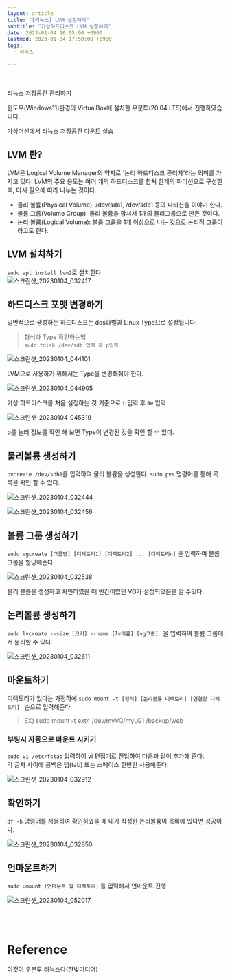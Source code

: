 ```yaml
---
layout: article
title: "[리눅스] LVM 설정하기"
subtitle: "가상하드디스크 LVM 설정하기"
date: 2023-01-04 16:05:00 +0900
lastmod: 2023-01-04 17:50:00 +0900
tags: 
  - 리눅스

---
```

<br><br>
리눅스 저장공간 관리하기

<!--more-->  
윈도우(Windows11)환경의 VirtualBox에 설치한 우분투(20.04 LTS)에서 진행하였습니다.<br/>


가상머신에서 리눅스 저장공간 마운트 실습<br/>

## LVM 란?
LVM은 Logical Volume Manager의 약자로 '논리 하드디스크 관리자'라는 의미를 가지고 있다. LVM의 주요 용도는 여러 개의 하드디스크를 합쳐 한개의 파티션으로 구성한 후, 다시 필요에 따라 나누는 것이다.<br/>

- 물리 볼륨(Physical Volume): /dev/sda1, /dev/sdb1 등의 파티션을 이야기 한다.<br/>
- 볼륨 그룹(Volume Group): 물리 볼륨을 합쳐서 1개의 물리그룹으로 만든 것이다.<br/>
- 논리 볼륨(Logical Volume): 볼륨 그룹을 1개 이상으로 나눈 것으로 논리적 그룹이라고도 한다.<br/>

## LVM 설치하기

`sudo apt install lvm2`로 설치한다.<br/>
![스크린샷_20230104_032417](https://user-images.githubusercontent.com/99805929/210505766-684fea9d-2d10-4013-aad8-fbd9282a3ac5.png)<br/>

## 하드디스크 포맷 변경하기

일반적으로 생성하는 하드디스크는 dos라벨과 Linux Type으로 설정됩니다.<br/>

> 형식과 Type 확인하는법<br/>
`sudo fdisk /dev/sdb 입력 후 p입력`

![스크린샷_20230104_044101](https://user-images.githubusercontent.com/99805929/210507397-eaa1d4a2-6c36-47f7-9fd6-e7dcea32823b.png)<br/>

LVM으로 사용하기 위해서는 Type을 변경해줘야 한다.<br/>

![스크린샷_20230104_044905](https://user-images.githubusercontent.com/99805929/210507946-8420614c-9ffe-4f6d-bdca-3423e9548536.png)<br/>

가상 하드디스크를 처음 설정하는 것 기준으로 `t` 입력 후 `8e` 입력<br/>

![스크린샷_20230104_045319](https://user-images.githubusercontent.com/99805929/210508603-ba4b0e5c-0d64-4665-b09d-8996533a724f.png)

p를 눌러 정보를 확인 해 보면 Type이 변경된 것을 확인 할 수 있다.<br/>

## 물리볼륨 생성하기

`pvcreate /dev/sdb1`를 입력하여 물리 볼륨을 생성한다. `sudo pvs` 명령어를 통해 목록을 확인 할 수 있다.<br/>

![스크린샷_20230104_032444](https://user-images.githubusercontent.com/99805929/210509332-a7efa5e2-f8e1-4f87-8c13-ce1128a0d69f.png)<br/>

![스크린샷_20230104_032456](https://user-images.githubusercontent.com/99805929/210509596-ae340685-fb4c-4a9c-a10e-3bdafc78c81f.png)<br/>

## 볼륨 그룹 생성하기
`sudo vgcreate [그룹명] [디렉토리1] [디렉토리2] ... [디렉토리n]` 을 입력하여 볼륨그룹을 할당해준다.<br/>

![스크린샷_20230104_032538](https://user-images.githubusercontent.com/99805929/210510066-49a52736-229c-4840-a256-f3f1b056dfc4.png)<br/>

물리 볼륨을 생성하고 확인하였을 때 빈칸이였던 VG가 설정되었음을 알 수있다.<br/>

## 논리볼륨 생성하기
`sudo lvcreate --size [크기] --name [lv이름] [vg그룹] ` 을 입력하여 볼륨 그룹에서 분리할 수 있다.<br/>

![스크린샷_20230104_032611](https://user-images.githubusercontent.com/99805929/210510938-e250c635-3b49-4dce-bd58-90a1db58d591.png)<br/>

## 마운트하기
디렉토리가 있다는 가정하에 `sudo mount -t [형식] [논리볼륨 디렉토리] [연결할 디렉토리] ` 순으로 입력해준다.<br/>

> EX) sudo mount -t ext4 /dev/myVG/myLG1 /backup/web

### 부팅시 자동으로 마운트 시키기

`sudo vi /etc/fstab` 입력하여 vi 편집기로 진입하여 다음과 같이 추가해 준다.<br/>
각 글자 사이에 공백은 탭(tab) 또는 스페이스 한번만 사용해준다.<br/>

![스크린샷_20230104_032912](https://user-images.githubusercontent.com/99805929/210511891-5d975812-7e43-491e-8df9-26d77678c596.png)

## 확인하기
`df -h` 명령어를 사용하여 확인하였을 때 내가 작성한 논리볼륨이 목록에 있다면 성공이다.<br/>

![스크린샷_20230104_032850](https://user-images.githubusercontent.com/99805929/210512103-90aecb7c-91e4-46ed-a007-fe63d91a4fe8.png)

## 언마운트하기
`sudo umount [언마운트 할 디렉토리]` 를 입력해서 언마운트 진행<br/>

![스크린샷_20230104_052017](https://user-images.githubusercontent.com/99805929/210512755-01167c92-a7cf-4cce-a330-0dabed63e44f.png)

<br/>
<br/>

# Reference
이것이 우분투 리눅스다(한빛미디어)